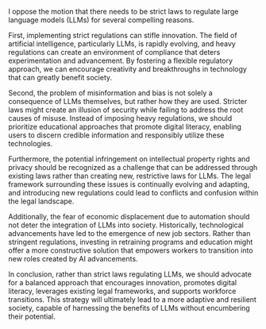 I oppose the motion that there needs to be strict laws to regulate large language models (LLMs) for several compelling reasons.

First, implementing strict regulations can stifle innovation. The field of artificial intelligence, particularly LLMs, is rapidly evolving, and heavy regulations can create an environment of compliance that deters experimentation and advancement. By fostering a flexible regulatory approach, we can encourage creativity and breakthroughs in technology that can greatly benefit society.

Second, the problem of misinformation and bias is not solely a consequence of LLMs themselves, but rather how they are used. Stricter laws might create an illusion of security while failing to address the root causes of misuse. Instead of imposing heavy regulations, we should prioritize educational approaches that promote digital literacy, enabling users to discern credible information and responsibly utilize these technologies.

Furthermore, the potential infringement on intellectual property rights and privacy should be recognized as a challenge that can be addressed through existing laws rather than creating new, restrictive laws for LLMs. The legal framework surrounding these issues is continually evolving and adapting, and introducing new regulations could lead to conflicts and confusion within the legal landscape.

Additionally, the fear of economic displacement due to automation should not deter the integration of LLMs into society. Historically, technological advancements have led to the emergence of new job sectors. Rather than stringent regulations, investing in retraining programs and education might offer a more constructive solution that empowers workers to transition into new roles created by AI advancements.

In conclusion, rather than strict laws regulating LLMs, we should advocate for a balanced approach that encourages innovation, promotes digital literacy, leverages existing legal frameworks, and supports workforce transitions. This strategy will ultimately lead to a more adaptive and resilient society, capable of harnessing the benefits of LLMs without encumbering their potential.